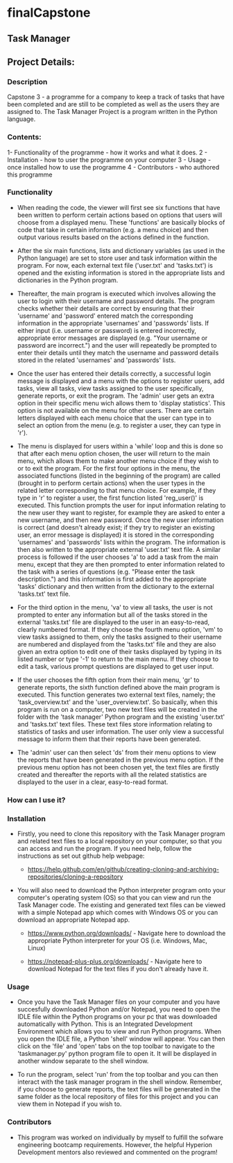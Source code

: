 # finalCapstone
## Task Manager
## Project Details:

### Description
Capstone 3 - a programme for a company to keep a track of tasks that have been completed and are still to be completed as well as the users they are assigned to.
The Task Manager Project is a program written in the Python language.

### Contents:
1- Functionality of the programme - how it works and what it does. 
2 - Installation - how to user the programme on your computer
3 - Usage - once installed how to use the programme
4 - Contributors - who authored this programme


### Functionality
* When reading the code, the viewer will first see six functions that have been written to perform certain actions based on options that users will choose from a displayed menu.
These 'functions' are basically blocks of code that take in certain information (e.g. a menu choice) and then output various results based on the actions defined in the function.

* After the six main functions, lists and dictionary variables (as used in the Python language) are set to store user and task information within the program. 
For now, each external text file ('user.txt' and 'tasks.txt') is opened and the existing information is stored in the appropriate lists and dictionaries in the Python program.

* Thereafter, the main program is executed which involves allowing the user to login with their username and password details.
The program checks whether their details are correct by ensuring that their 'username' and 'password' entered match the corresponding information in the appropriate 'usernames' and 'passwords' lists.
If either input (i.e. username or password) is entered incorrectly, appropriate error messages are displayed (e.g. "Your username or password are incorrect.") and the user will repeatedly be prompted to enter their details until
they match the username and password details stored in the related 'usernames' and 'passwords' lists.

* Once the user has entered their details correctly, a successful login message is displayed and a menu with the options to register users, add tasks, view all tasks, view tasks assigned to the user specifically,
generate reports, or exit the program. The 'admin' user gets an extra option in their specific menu wich allows them to 'display statistics'. This option is not available on the menu for other users.
There are certain letters displayed with each menu choice that the user can type in to select an option from the menu (e.g. to register a user, they can type in 'r'). 

* The menu is displayed for users within a 'while' loop and this is done so that after each menu option chosen, the user will return to the main menu, which allows them to make another menu choice if they wish to
or to exit the program. For the first four options in the menu, the associated functions (listed in the beginning of the program) are called (brought in to perform certain actions)
when the user types in the related letter corresponding to that menu choice. For example, if they type in 'r' to register a user, the first function listed 'reg_user()' is executed.
This function prompts the user for input information relating to the new user they want to register, for example they are asked to enter a new username, and then new password. 
Once the new user information is correct (and doesn't already exist; if they try to register an existing user, an error message is displayed) it is stored in the corresponding 'usernames' and 'passwords' lists within the program.
The information is then also written to the appropriate external 'user.txt' text file. A similar process is followed if the user chooses 'a' to add a task from the main menu, except that they are then 
prompted to enter information related to the task with a series of questions (e.g. "Please enter the task description.") and this information is first added to the appropriate 'tasks' dictionary
and then written from the dictionary to the external 'tasks.txt' text file.

* For the third option in the menu, 'va' to view all tasks, the user is not prompted to enter any information but all of the tasks stored in the external 'tasks.txt' file are displayed 
to the user in an easy-to-read, clearly numbered format. If they choose the fourth menu option, 'vm' to view tasks assigned to them, only the tasks assigned to their username are numbered and displayed from the 'tasks.txt' file
and they are also given an extra option to edit one of their tasks displayed by typing in its listed number or type '-1' to return to the main menu. If they choose to edit a task, various prompt questions are displayed to get user input.

* If the user chooses the fifth option from their main menu, 'gr' to generate reports, the sixth function defined above the main program is executed. This function generates two external text files,
namely; the 'task_overview.txt' and the 'user_overview.txt'. So basically, when this program is run on a computer, two new text files will be created in the folder with the 'task manager' Python program and the existing 'user.txt' and 'tasks.txt'
text files. These text files store information relating to statistics of tasks and user information. The user only view a successful message to inform them that their reports have been generated.

* The 'admin' user can then select 'ds' from their menu options to view the reports that have been generated in the previous menu option. If the previous menu option has not been chosen yet,
the text files are firstly created and thereafter the reports with all the related statistics are displayed to the user in a clear, easy-to-read format.

### How can I use it?
### Installation
* Firstly, you need to clone this repository with the Task Manager program and related text files to a local repository on your computer, so that you can access and run the program.
If you need help, follow the instructions as set out github help webpage: 

  * https://help.github.com/en/github/creating-cloning-and-archiving-repositories/cloning-a-repository
  
* You will also need to download the Python interpreter program onto your computer's operating system (OS) so that you can view and run the Task Manager code. 
The existing and generated text files can be viewed with a simple Notepad app which comes with Windows OS or you can download an appropriate Notepad app.

  * https://www.python.org/downloads/   - Navigate here to download the appropriate Python interpreter for your OS (i.e. Windows, Mac, Linux)
  
  * https://notepad-plus-plus.org/downloads/   - Navigate here to download Notepad for the text files if you don't already have it.
  
### Usage
* Once you have the Task Manager files on your computer and you have succesfully downloaded Python and/or Notepad, you need to open the IDLE file within the Python programs on your pc
that was downloaded automatically with Python. This is an Integrated Development Environment which allows you to view and run Python programs. When you open the IDLE file, a Python 'shell'
window will appear. You can then click on the 'file' and 'open' tabs on the top toolbar to navigate to the 'taskmanager.py' python program file to open it. It will be displayed in another window separate to the shell window.

* To run the program, select 'run' from the top toolbar and you can then interact with the task manager program in the shell window. Remember, if you choose to generate reports, 
the text files will be generated in the same folder as the local repository of files for this project and you can view them in Notepad if you wish to.

### Contributors
* This program was worked on individually by myself to fulfill the sofware engineering bootcamp requirements. However, the helpful Hyperion Development mentors also reviewed and commented on the program!








